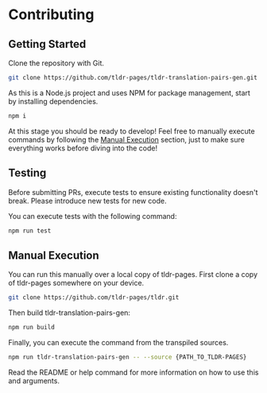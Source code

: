 # Contributing

## Getting Started

Clone the repository with Git.

```sh
git clone https://github.com/tldr-pages/tldr-translation-pairs-gen.git
```

As this is a Node.js project and uses NPM for package management, start by installing dependencies.

```sh
npm i
```

At this stage you should be ready to develop! Feel free to manually execute commands by following the [Manual Execution](#manual-execution) section, just to make sure everything works before diving into the code!

## Testing

Before submitting PRs, execute tests to ensure existing functionality doesn't break. Please introduce new tests for new code.

You can execute tests with the following command:

```sh
npm run test
```

## Manual Execution

You can run this manually over a local copy of tldr-pages. First clone a copy of tldr-pages somewhere on your device.

```sh
git clone https://github.com/tldr-pages/tldr.git
```

Then build tldr-translation-pairs-gen:

```sh
npm run build
```

Finally, you can execute the command from the transpiled sources.

```sh
npm run tldr-translation-pairs-gen -- --source {PATH_TO_TLDR-PAGES}
```

Read the README or help command for more information on how to use this and arguments.
